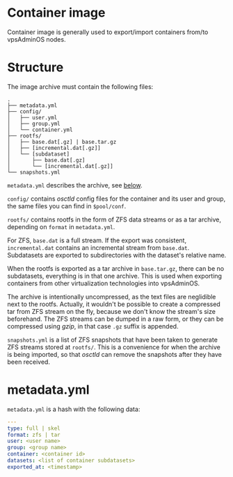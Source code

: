 # Container image
Container image is generally used to export/import containers from/to
vpsAdminOS nodes.

# Structure
The image archive must contain the following files:

    .
    ├── metadata.yml
    ├── config/
    │   ├── user.yml
    │   ├── group.yml
    │   └── container.yml
    ├── rootfs/
    │   ├── base.dat[.gz] | base.tar.gz
    │   ├── [incremental.dat[.gz]]
    │   └── [subdataset]
    │       ├── base.dat[.gz]
    │       └── [incremental.dat[.gz]]
    └── snapshots.yml

`metadata.yml` describes the archive, see [below](#metadatayml).

`config/` contains *osctld* config files for the container and its user and group,
the same files you can find in `$pool/conf`.

`rootfs/` contains rootfs in the form of ZFS data streams or as a tar archive,
depending on `format` in `metadata.yml`.

For ZFS, `base.dat` is a full stream. If the export was consistent,
`incremental.dat` contains an incremental stream from `base.dat`. Subdatasets
are exported to subdirectories with the dataset's relative name.

When the rootfs is exported as a tar archive in `base.tar.gz`, there can be no
subdatasets, everything is in that one archive. This is used when exporting
containers from other virtualization technologies into vpsAdminOS.

The archive is intentionally uncompressed, as the text files are neglidible
next to the rootfs. Actually, it wouldn't be possible to create a compressed tar
from ZFS stream on the fly, because we don't know the stream's size beforehand.
The ZFS streams can be dumped in a raw form, or they can be compressed using
*gzip*, in that case `.gz` suffix is appended.

`snapshots.yml` is a list of ZFS snapshots that have been taken to generate
ZFS streams stored at `rootfs/`. This is a convenience for when the archive
is being imported, so that *osctld* can remove the snapshots after they have
been received.

# metadata.yml
`metadata.yml` is a hash with the following data:

```yaml
---
type: full | skel
format: zfs | tar
user: <user name>
group: <group name>
container: <container id>
datasets: <list of container subdatasets>
exported_at: <timestamp>
```
